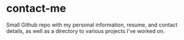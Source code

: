 # contact-me
Small Github repo with my personal information, resume, and contact details, as well as a directory to various projects I've worked on. 
